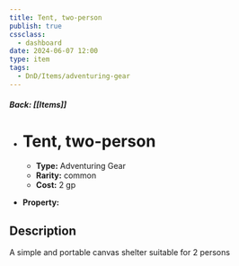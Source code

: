 ```yaml
---
title: Tent, two-person
publish: true
cssclass:
  - dashboard
date: 2024-06-07 12:00
type: item
tags:
  - DnD/Items/adventuring-gear
---
```


##### Back: [[Items]]

- # Tent, two-person

    - **Type:** Adventuring Gear
    - **Rarity:** common
    - **Cost:** 2 gp
- **Property:** 



## Description 

A simple and portable canvas shelter suitable for 2 persons
